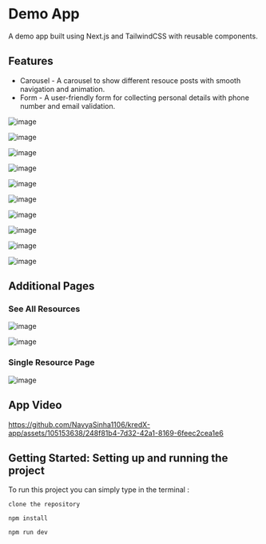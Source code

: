 # Demo App

A demo app built using Next.js and TailwindCSS with reusable components.

## Features

* Carousel - A carousel to show different resouce posts with smooth navigation and animation.
* Form - A user-friendly form for collecting personal details with phone number and email validation.

![image](https://github.com/NavyaSinha1106/kredX-app/assets/105153638/0b88d59e-9643-451d-9659-933bc426f887)

![image](https://github.com/NavyaSinha1106/kredX-app/assets/105153638/7aa492e2-51ad-44bb-8c77-8b7a5fa1ba7b)

![image](https://github.com/NavyaSinha1106/kredX-app/assets/105153638/6a63fba7-1728-4393-942e-867de5ce6da7)

![image](https://github.com/NavyaSinha1106/kredX-app/assets/105153638/2b6f7951-9133-4b0b-85ed-13a859658b6e)

![image](https://github.com/NavyaSinha1106/kredX-app/assets/105153638/8847e91d-9faa-4e43-8443-10797375930a)

![image](https://github.com/NavyaSinha1106/kredX-app/assets/105153638/c0ef7f54-609c-446a-b935-58d2e6b2fa6c)

![image](https://github.com/NavyaSinha1106/kredX-app/assets/105153638/26b86ffb-ec79-49fd-9121-2c2d5839c42a)

![image](https://github.com/NavyaSinha1106/kredX-app/assets/105153638/55e57c2e-96cb-4a9b-80f8-bb4f446ec1ef)

![image](https://github.com/NavyaSinha1106/kredX-app/assets/105153638/594efe7d-72b5-4475-bab9-6930ac9aa5fa)

![image](https://github.com/NavyaSinha1106/kredX-app/assets/105153638/0b1f9189-9c18-4b60-b0a0-35b29d690ed2)

## Additional Pages

### See All Resources

![image](https://github.com/NavyaSinha1106/kredX-app/assets/105153638/4da3e57b-b9ab-4ea3-9d20-47187b8bd78b)

![image](https://github.com/NavyaSinha1106/kredX-app/assets/105153638/41086bdd-ffbf-4ea4-9130-bb503bffaebf)

### Single Resource Page

![image](https://github.com/NavyaSinha1106/kredX-app/assets/105153638/0ec74f0c-9710-4f27-b5cf-a39bb3370454)

## App Video

https://github.com/NavyaSinha1106/kredX-app/assets/105153638/248f81b4-7d32-42a1-8169-6feec2cea1e6

## Getting Started: Setting up and running the project

To run this project you can simply type in the terminal : 

```
clone the repository

npm install

npm run dev
```
